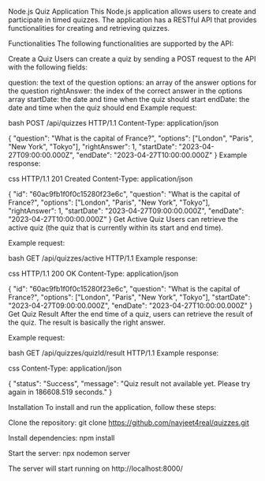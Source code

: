 Node.js Quiz Application
This Node.js application allows users to create and participate in timed quizzes. The application has a RESTful API that provides functionalities for creating and retrieving quizzes.

Functionalities
The following functionalities are supported by the API:

Create a Quiz
Users can create a quiz by sending a POST request to the API with the following fields:

question: the text of the question
options: an array of the answer options for the question
rightAnswer: the index of the correct answer in the options array
startDate: the date and time when the quiz should start
endDate: the date and time when the quiz should end
Example request:

bash
POST /api/quizzes HTTP/1.1
Content-Type: application/json

{
  "question": "What is the capital of France?",
  "options": ["London", "Paris", "New York", "Tokyo"],
  "rightAnswer": 1,
  "startDate": "2023-04-27T09:00:00.000Z",
  "endDate": "2023-04-27T10:00:00.000Z"
}
Example response:

css
HTTP/1.1 201 Created
Content-Type: application/json

{
  "id": "60ac9fb1f0f0c15280f23e6c",
  "question": "What is the capital of France?",
  "options": ["London", "Paris", "New York", "Tokyo"],
  "rightAnswer": 1,
  "startDate": "2023-04-27T09:00:00.000Z",
  "endDate": "2023-04-27T10:00:00.000Z"
}
Get Active Quiz
Users can retrieve the active quiz (the quiz that is currently within its start and end time).

Example request:

bash
GET /api/quizzes/active HTTP/1.1
Example response:

css
HTTP/1.1 200 OK
Content-Type: application/json

{
  "id": "60ac9fb1f0f0c15280f23e6c",
  "question": "What is the capital of France?",
  "options": ["London", "Paris", "New York", "Tokyo"],
  "startDate": "2023-04-27T09:00:00.000Z",
  "endDate": "2023-04-27T10:00:00.000Z"
}
Get Quiz Result
After the end time of a quiz, users can retrieve the result of the quiz. The result is basically the right answer.

Example request:

bash
GET /api/quizzes/quizId/result HTTP/1.1
Example response:

css
Content-Type: application/json

{
    "status": "Success",
    "message": "Quiz result not available yet. Please try again in 186608.519 seconds."
}

Installation
To install and run the application, follow these steps:

Clone the repository: git clone https://github.com/navjeet4real/quizzes.git

Install dependencies: npm install

Start the server: npx nodemon server

The server will start running on http://localhost:8000/
